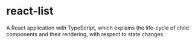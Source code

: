 # react-list
A React application with TypeScript, which explains the life-cycle of child components and their rendering, with respect to state changes.
